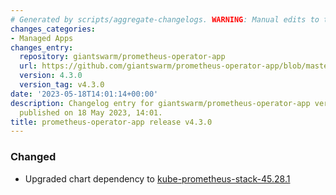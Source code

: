 ```yaml
---
# Generated by scripts/aggregate-changelogs. WARNING: Manual edits to this files will be overwritten.
changes_categories:
- Managed Apps
changes_entry:
  repository: giantswarm/prometheus-operator-app
  url: https://github.com/giantswarm/prometheus-operator-app/blob/master/CHANGELOG.md#430---2023-05-18
  version: 4.3.0
  version_tag: v4.3.0
date: '2023-05-18T14:01:14+00:00'
description: Changelog entry for giantswarm/prometheus-operator-app version 4.3.0,
  published on 18 May 2023, 14:01.
title: prometheus-operator-app release v4.3.0
---
```


### Changed
- Upgraded chart dependency to [kube-prometheus-stack-45.28.1](https://github.com/prometheus-community/helm-charts/releases/tag/kube-prometheus-stack-45.28.1)
